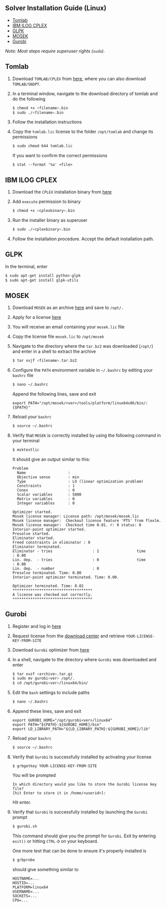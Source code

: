 Solver Installation Guide (Linux)
---------------------------------
<!-- TOC -->

- [Tomlab](#tomlab)
- [IBM ILOG CPLEX](#ibm-ilog-cplex)
- [GLPK](#glpk)
- [MOSEK](#mosek)
- [Gurobi](#gurobi)

<!-- /TOC -->
*Note: Most steps require superuser rights (`sudo`).*

## Tomlab

1) Download `TOMLAB/CPLEX` from [here](http://tomopt.com/scripts/register.php), where you can also download `TOMLAB/SNOPT`.

2) In a terminal window, navigate to the download directory of tomlab and do the following

    ````bash
    $ chmod +x <filename>.bin
    $ sudo ./<filename>.bin
    ````

3) Follow the installation instructions

4) Copy the `tomlab.lic` license to the folder `/opt/tomlab` and change its permissions

    ````bash
    $ sudo chmod 644 tomlab.lic
    ````

    If you want to confirm the correct permissions
    ````
    $ stat --format '%a' <file>
    ````


## IBM ILOG CPLEX

1) Download the `CPLEX` installation binary from [here](https://www-01.ibm.com/software/websphere/products/optimization/cplex-studio-community-edition/)

2) Add `execute` permission to binary

    ````bash
    $ chmod +x <cplexbinary>.bin
    ````

3) Run the installer binary as superuser

    ````bash
    $ sudo ./<cplexbinary>.bin
    ````

4) Follow the installation procedure. Accept the default installation path.

## GLPK

In the terminal, enter
````bash
$ sudo apt-get install python-glpk
$ sudo apt-get install glpk-utils
````

## MOSEK

1) Download `MOSEK` as an archive [here](https://mosek.com/resources/downloads) and save to `/opt/.`

2) Apply for a license [here](https://mosek.com/resources/trial-license)

3) You will receive an email containing your `mosek.lic` file

4) Copy the license file `mosek.lic` to `/opt/mosek`

5) Navigate to the directory where the `tar.bz2` was downloaded (`/opt/`) and enter in a shell to extract the archive

    ````bash
    $ tar xvjf <filename>.tar.bz2
    ````

6) Configure the `PATH` environment variable in `~/.bashrc` by editing your `bashrc` file

    ````bash
    $ nano ~/.bashrc
    ````
    Append the following lines, save and exit

    ````
    export PATH="/opt/mosek/<ver>/tools/platform/linux64x86/bin/:{$PATH}"
    ````

7) Reload your `bashrc`

    ````bash
    $ source ~/.bashrc
    ````

8) Verify that `MOSEK` is correctly installed by using the following command in your terminal

    ````sh
    $ msktestlic
    ````

    It should give an output similar to this:
    ````
    Problem
      Name                   :
      Objective sense        : min
      Type                   : LO (linear optimization problem)
      Constraints            : 1
      Cones                  : 0
      Scalar variables       : 5000
      Matrix variables       : 0
      Integer variables      : 0

    Optimizer started.
    Mosek license manager: License path: /opt/mosek/mosek.lic
    Mosek license manager:  Checkout license feature 'PTS' from flexlm.
    Mosek license manager:  Checkout time 0.01. r: 0 status: 0
    Interior-point optimizer started.
    Presolve started.
    Eliminator started.
    Freed constraints in eliminator : 0
    Eliminator terminated.
    Eliminator - tries                  : 1                 time                   : 0.00
    Lin. dep.  - tries                  : 0                 time                   : 0.00
    Lin. dep.  - number                 : 0
    Presolve terminated. Time: 0.00
    Interior-point optimizer terminated. Time: 0.00.

    Optimizer terminated. Time: 0.02
    ************************************
    A license was checked out correctly.
    ************************************
    ````


## Gurobi

1) Register and log in [here](http://www.gurobi.com/)

2) Request license from the [download center](http://www.gurobi.com/downloads/download-center) and retrieve `YOUR-LICENSE-KEY-FROM-SITE`

3) Download `Gurobi` optimizer from [here](http://www.gurobi.com/downloads/gurobi-optimizer)

4) In a shell, navigate to the directory where `Gurobi` was downloaded and enter

    ````bash
    $ tar xvzf <archive>.tar.gz
    $ sudo mv gurobi<ver> /opt/.
    $ cd /opt/gurobi<ver>/linux64/bin/
    ````

5) Edit the `bash` settings to include paths

    ````bash
    $ nano ~/.bashrc
    ````

6) Append these lines, save and exit

    ````
    export GUROBI_HOME="/opt/gurobi<ver>/linux64"
    export PATH="${PATH}:${GUROBI_HOME}/bin"
    export LD_LIBRARY_PATH="${LD_LIBRARY_PATH}:${GUROBI_HOME}/lib"
    ````

7) Reload your `bashrc`

    ````bash
    $ source ~/.bashrc
    ````

8) Verify that `Gurobi` is successfully installed by activating your license

    ````
    $ grbgetkey YOUR-LICENSE-KEY-FROM-SITE
    ````

    You will be prompted
    ````
    In which directory would you like to store the Gurobi license key file?
    [hit Enter to store it in /home/<userid>]:
    ````
    Hit enter.

9)  Verify that `Gurobi` is successfully installed by launching the `Gurobi` prompt

    ````bash
    $ gurobi.sh
    ````
    This command should give you the prompt for `Gurobi`. Exit by entering `exit()` or hitting `CTRL-D` on your keyboard.

    One more test that can be done to ensure it's properly installed is
    ````bash
    $ grbprobe
    ````

    should give something similar to
    ````
    HOSTNAME=...
    HOSTID=...
    PLATFORM=linux64
    USERNAME=...
    SOCKETS=...
    CPU=...
    ````
